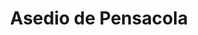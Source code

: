 ﻿---
title: "Asedio de Pensacola"
permalink: periodes_1044.html
layout: periode
dataInici: 1981-03-09
dataFi: 1981-05-08
sidebar: periodes
pares:
  - id: 1043
    title: "Conquista de Florida"
    dataInici: "(1779)"
    dataFi: "(1781)"

fills:
jocsPrincipals:
  - title: "Pensacola"
    bggId: 38870
    dataInici: 
    dataFi: 

jocsEscenaris:
jocsEpoca:
jocsEpocaEscenaris:
---
